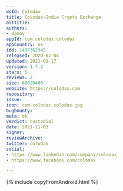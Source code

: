 ```yaml
---
wsId: Colodax
title: Colodax-India Crypto Exchange
altTitle: 
authors:
- danny
appId: com.colodax.colodax
appCountry: us
idd: 1497362345
released: 2020-02-04
updated: 2021-09-17
version: 1.7.2
stars: 5
reviews: 2
size: 80020480
website: https://colodax.com
repository: 
issue: 
icon: com.colodax.colodax.jpg
bugbounty: 
meta: ok
verdict: custodial
date: 2021-11-03
signer: 
reviewArchive: 
twitter: colodax
social:
- https://www.linkedin.com/company/colodax
- https://www.facebook.com/colodax

---
```


{% include copyFromAndroid.html %}
